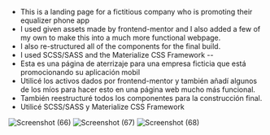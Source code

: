 - This is a landing page for a fictitious company who is promoting their equalizer phone app
- I used given assets made by frontend-mentor and I also added a few of my own to make this into a much more functional webpage.
- I also re-structured all of the components for the final build.
- I used SCSS/SASS and the Materialize CSS Framework
--
- Esta es una página de aterrizaje para una empresa ficticia que está promocionando su aplicación mobil
- Utilicé los activos dados por frontend-mentor y también añadí algunos de los míos para hacer esto en una página web mucho más funcional.
- También reestructuré todos los componentes para la construcción final.
- Utilicé SCSS/SASS y Materialize CSS Framework 

![Screenshot (66)](https://user-images.githubusercontent.com/84929479/150442581-952369e8-ca47-41a3-ac7d-f6bdf5c28de7.png)
![Screenshot (67)](https://user-images.githubusercontent.com/84929479/150442583-1155b6ba-f615-43f0-839d-c2962823ddb0.png) ![Screenshot (68)](https://user-images.githubusercontent.com/84929479/150442591-8c5cbd9c-d55a-4261-9d3b-985d99459cb2.png)

